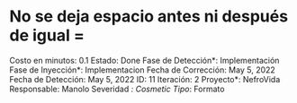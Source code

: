 # No se deja espacio antes ni después de igual =

Costo en minutos: 0.1
Estado: Done
Fase de Detección*: Implementación
Fase de Inyección*: Implementacion
Fecha de Corrección: May 5, 2022
Fecha de Detección: May 5, 2022
ID: 11
Iteración: 2
Proyecto*: NefroVida
Responsable: Manolo
Severidad *: Cosmetic
Tipo*: Formato